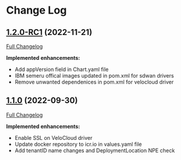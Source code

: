 # Change Log

## [1.2.0-RC1](https://github.com/IBM/velocloud-sdwan-driver/tree/1.1.0) (2022-11-21)
[Full Changelog](https://github.com/IBM/velocloud-sdwan-driver/compare/1.1.0...1.2.0)

**Implemented enhancements:**

- Add appVersion field in Chart.yaml file
- IBM semeru offical images updated in pom.xml for sdwan drivers
- Remove unwanted dependenices in pom.xml for velocloud driver

## [1.1.0](https://github.com/IBM/velocloud-sdwan-driver/tree/1.1.0) (2022-09-30)
[Full Changelog](https://github.com/IBM/velocloud-sdwan-driver/compare/1.0.0...1.1.0)

**Implemented enhancements:**

- Enable SSL on VeloCloud driver
- Update docker repository to icr.io in values.yaml file
- Add tenantID name changes and DeploymentLocation NPE check
